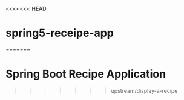 <<<<<<< HEAD
# spring5-receipe-app
=======
# Spring Boot Recipe Application
>>>>>>> upstream/display-a-recipe
